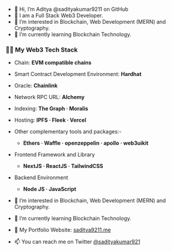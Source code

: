 - 👋 Hi, I’m Aditya @sadityakumar9211 on GitHub
- 🍳 I am a Full Stack Web3 Developer.
- 👀 I’m interested in Blockchain, Web Development (MERN) and Cryptography.
- 🌱 I’m currently learning Blockchain Technology.
  
  
### 👨‍💻 My Web3 Tech Stack
  - Chain: **EVM compatible chains**
  - Smart Contract Development Environment: **Hardhat**
  - Oracle: **Chainlink**
  - Network RPC URL: **Alchemy**
  - Indexing: **The Graph · Moralis** 
  - Hosting: **IPFS · Fleek · Vercel**
  - Other complementary tools and packages:- 
    - **Ethers · Waffle · openzeppelin · apollo · web3uikit**
  - Frontend Framework and Library
    - **NextJS · ReactJS · TailwindCSS**
  - Backend Environment
    - **Node JS · JavaScript**



- 👀 I’m interested in Blockchain, Web Development (MERN) and Cryptography.
- 🌱 I’m currently learning Blockchain Technology.
- 💼 My Portfolio Website: [saditya9211.me](https://saditya9211.me) 
- 📫 You can reach me on Twitter [@sadityakumar921](https://twitter.com/sadityakumar921)

<!---
sadityakumar9211/sadityakumar9211 is a ✨ special ✨ repository because its `README.md` (this file) appears on your GitHub profile.
You can click the Preview link to take a look at your changes.
--->

